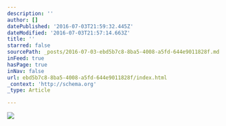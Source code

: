 ```yaml
---
description: ''
author: []
datePublished: '2016-07-03T21:59:32.445Z'
dateModified: '2016-07-03T21:57:14.663Z'
title: ''
starred: false
sourcePath: _posts/2016-07-03-ebd5b7c8-8ba5-4008-a5fd-644e9011828f.md
inFeed: true
hasPage: true
inNav: false
url: ebd5b7c8-8ba5-4008-a5fd-644e9011828f/index.html
_context: 'http://schema.org'
_type: Article

---
```

![](https://the-grid-user-content.s3-us-west-2.amazonaws.com/98996ba7-1664-4a07-8e5b-e77ec420db34.jpg)